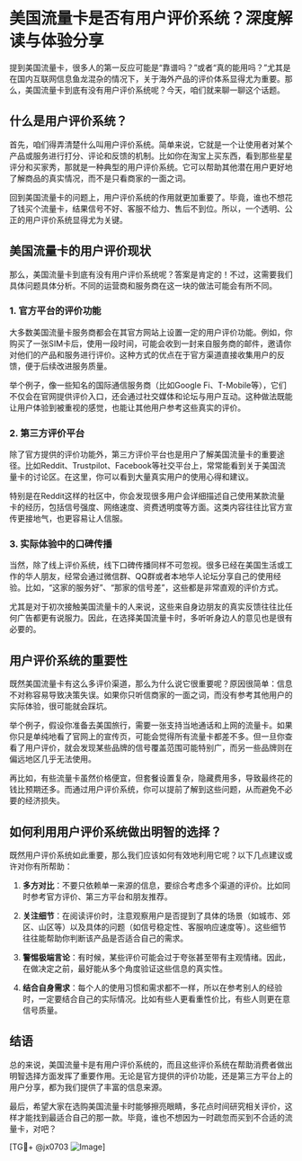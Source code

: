 # 美国流量卡是否有用户评价系统？深度解读与体验分享

提到美国流量卡，很多人的第一反应可能是“靠谱吗？”或者“真的能用吗？”尤其是在国内互联网信息鱼龙混杂的情况下，关于海外产品的评价体系显得尤为重要。那么，美国流量卡到底有没有用户评价系统呢？今天，咱们就来聊一聊这个话题。

## 什么是用户评价系统？

首先，咱们得弄清楚什么叫用户评价系统。简单来说，它就是一个让使用者对某个产品或服务进行打分、评论和反馈的机制。比如你在淘宝上买东西，看到那些星星评分和买家秀，那就是一种典型的用户评价系统。它可以帮助其他潜在用户更好地了解商品的真实情况，而不是只看商家的一面之词。

回到美国流量卡的问题上，用户评价系统的作用就更加重要了。毕竟，谁也不想花了钱买个流量卡，结果信号不好、客服不给力、售后不到位。所以，一个透明、公正的用户评价系统显得尤为关键。

## 美国流量卡的用户评价现状

那么，美国流量卡到底有没有用户评价系统呢？答案是肯定的！不过，这需要我们具体问题具体分析。不同的运营商和服务商在这一块的做法可能会有所不同。

### 1. 官方平台的评价功能

大多数美国流量卡服务商都会在其官方网站上设置一定的用户评价功能。例如，你购买了一张SIM卡后，使用一段时间，可能会收到一封来自服务商的邮件，邀请你对他们的产品和服务进行评价。这种方式的优点在于官方渠道直接收集用户的反馈，便于后续改进服务质量。

举个例子，像一些知名的国际通信服务商（比如Google Fi、T-Mobile等），它们不仅会在官网提供评价入口，还会通过社交媒体和论坛与用户互动。这种做法既能让用户体验到被重视的感觉，也能让其他用户参考这些真实的评价。

### 2. 第三方评价平台

除了官方提供的评价功能外，第三方评价平台也是用户了解美国流量卡的重要途径。比如Reddit、Trustpilot、Facebook等社交平台上，常常能看到关于美国流量卡的讨论区。在这里，你可以看到大量真实用户的使用心得和建议。

特别是在Reddit这样的社区中，你会发现很多用户会详细描述自己使用某款流量卡的经历，包括信号强度、网络速度、资费透明度等方面。这类内容往往比官方宣传更接地气，也更容易让人信服。

### 3. 实际体验中的口碑传播

当然，除了线上评价系统，线下口碑传播同样不可忽视。很多已经在美国生活或工作的华人朋友，经常会通过微信群、QQ群或者本地华人论坛分享自己的使用经验。比如，“这家的服务好”、“那家的信号差”，这些都是非常直观的评价方式。

尤其是对于初次接触美国流量卡的人来说，这些来自身边朋友的真实反馈往往比任何广告都更有说服力。因此，在选择美国流量卡时，多听听身边人的意见也是很有必要的。

## 用户评价系统的重要性

既然美国流量卡有这么多评价渠道，那么为什么说它很重要呢？原因很简单：信息不对称容易导致决策失误。如果你只听信商家的一面之词，而没有参考其他用户的实际体验，很可能就会踩坑。

举个例子，假设你准备去美国旅行，需要一张支持当地通话和上网的流量卡。如果你只是单纯地看了官网上的宣传页，可能会觉得所有流量卡都差不多。但一旦你查看了用户评价，就会发现某些品牌的信号覆盖范围可能特别广，而另一些品牌则在偏远地区几乎无法使用。

再比如，有些流量卡虽然价格便宜，但套餐设置复杂，隐藏费用多，导致最终花的钱比预期还多。而通过用户评价系统，你可以提前了解到这些问题，从而避免不必要的经济损失。

## 如何利用用户评价系统做出明智的选择？

既然用户评价系统如此重要，那么我们应该如何有效地利用它呢？以下几点建议或许对你有所帮助：

1. **多方对比**：不要只依赖单一来源的信息，要综合考虑多个渠道的评价。比如同时参考官方评价、第三方平台和朋友推荐。

2. **关注细节**：在阅读评价时，注意观察用户是否提到了具体的场景（如城市、郊区、山区等）以及具体的问题（如信号稳定性、客服响应速度等）。这些细节往往能帮助你判断该产品是否适合自己的需求。

3. **警惕极端言论**：有时候，某些评价可能会过于夸张甚至带有主观情绪。因此，在做决定之前，最好能从多个角度验证这些信息的真实性。

4. **结合自身需求**：每个人的使用习惯和需求都不一样，所以在参考别人的经验时，一定要结合自己的实际情况。比如有些人更看重性价比，有些人则更在意信号质量。

## 结语

总的来说，美国流量卡是有用户评价系统的，而且这些评价系统在帮助消费者做出明智选择方面发挥了重要作用。无论是官方提供的评价功能，还是第三方平台上的用户分享，都为我们提供了丰富的信息来源。

最后，希望大家在选购美国流量卡时能够擦亮眼睛，多花点时间研究相关评价，这样才能找到最适合自己的那一款。毕竟，谁也不想因为一时疏忽而买到不合适的流量卡，对吧？

[TG💪+ @jx0703 ![Image](https://github.com/user-attachments/assets/dbca1d08-cadb-493c-b0ec-ad6f7a83f270)]